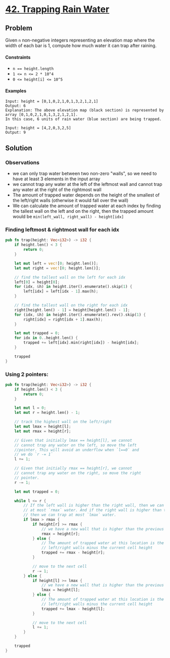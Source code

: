 # [42. Trapping Rain Water](https://leetcode.com/problems/trapping-rain-water/)

## Problem

Given `n` non-negative integers representing an elevation map where the width of
each bar is 1, compute how much water it can trap after raining.

#### Constraints

* `n == height.length`
* `1 <= n <= 2 * 10^4`
* `0 <= height[i] <= 10^5`

#### Examples

```text
Input: height = [0,1,0,2,1,0,1,3,2,1,2,1]
Output: 6
Explanation: The above elevation map (black section) is represented by array [0,1,0,2,1,0,1,3,2,1,2,1]. 
In this case, 6 units of rain water (blue section) are being trapped.
```

```text
Input: height = [4,2,0,3,2,5]
Output: 9
```

## Solution

### Observations

* we can only trap water between two non-zero "walls", so we need to have at
  least 3 elements in the input array
* we cannot trap any water at the left of the leftmost wall and cannot trap any
  water at the right of the rightmost wall
* The amount of trapped water depends on the height of the smallest of the
  left/right walls (otherwise it would fall over the wall)
* We can calculate the amount of trapped water at each index by finding the
  tallest wall on the left and on the right, then the trapped amount would
  be `min(left_wall, right_wall) - height[idx]`

### Finding leftmost & rightmost wall for each idx

```rust
pub fn trap(height: Vec<i32>) -> i32 {
    if height.len() < 3 {
        return 0;
    }

    let mut left = vec![0; height.len()];
    let mut right = vec![0; height.len()];

    // find the tallest wall on the left for each idx
    left[0] = height[0];
    for (idx, &h) in height.iter().enumerate().skip(1) {
        left[idx] = left[idx - 1].max(h);
    }

    // find the tallest wall on the right for each idx
    right[height.len() - 1] = height[height.len() - 1];
    for (idx, &h) in height.iter().enumerate().rev().skip(1) {
        right[idx] = right[idx + 1].max(h);
    }

    let mut trapped = 0;
    for idx in 0..height.len() {
        trapped += left[idx].min(right[idx]) - height[idx];
    }

    trapped
}
```

### Using 2 pointers:

```rust
pub fn trap(height: Vec<i32>) -> i32 {
    if height.len() < 3 {
        return 0;
    }

    let mut l = 0;
    let mut r = height.len() - 1;

    // track the highest wall on the left/right
    let mut lmax = height[l];
    let mut rmax = height[r];

    // Given that initially lmax == height[l], we cannot 
    // cannot trap any water on the left, so move the left 
    //pointer. This will avoid an underflow when `l==0` and
    // we do `r -= 1`
    l += 1;

    // Given that initially rmax == height[r], we cannot 
    // cannot trap any water on the right, so move the right 
    // pointer. 
    r -= 1;

    let mut trapped = 0;

    while l <= r {
        // If the left wall is higher than the right wall, then we can trap
        // at most `rmax` water. And if the right wall is higher than the left,
        // then we can trap at most `lmax` water.
        if lmax > rmax {
            if height[r] >= rmax {
                // we have a new wall that is higher than the previous maximum
                rmax = height[r];
            } else {
                // The amount of trapped water at this location is the lower of the
                // left/right walls minus the current cell height
                trapped += rmax - height[r];
            }

            // move to the next cell
            r -= 1;
        } else {
            if height[l] >= lmax {
                // we have a new wall that is higher than the previous maximum
                lmax = height[l];
            } else {
                // The amount of trapped water at this location is the lower of the
                // left/right walls minus the current cell height
                trapped += lmax - height[l];
            }

            // move to the next cell
            l += 1;
        }
    }

    trapped
}
```
